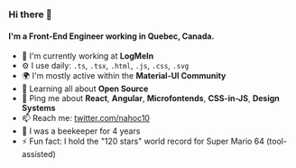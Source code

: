 ### Hi there 👋

#### I'm a Front-End Engineer working in Quebec, Canada.

- 🏢 I'm currently working at **LogMeIn**
- ⚙️ I use daily: `.ts`, `.tsx`, `.html`, `.js`, `.css`, `.svg`
- 🌍 I'm mostly active within the **Material-UI Community**
- 🌱 Learning all about **Open Source**
- 💬 Ping me about **React**, **Angular**, **Microfontends**, **CSS-in-JS**, **Design Systems**
- 📫 Reach me: [twitter.com/nahoc10](https://twitter.com/nahoc10)
- 🐝 I was a beekeeper for 4 years
- ⚡️ Fun fact: I hold the "120 stars" world record for Super Mario 64 (tool-assisted)
